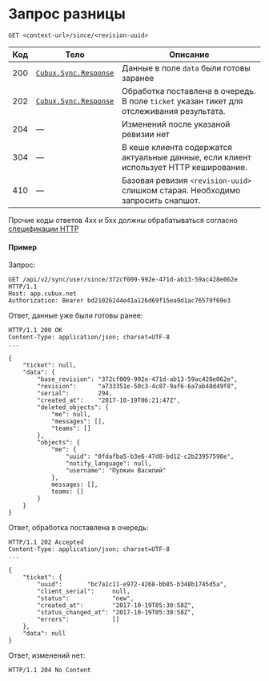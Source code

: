 Запрос разницы
==============

```
GET <context-url>/since/<revision-uuid>
```

Код | Тело | Описание
--- | ---- | --------
200 | [`Cubux.Sync.Response`][Cubux.Sync.Response] | Данные в поле `data` были готовы заранее
202 | [`Cubux.Sync.Response`][Cubux.Sync.Response] | Обработка поставлена в очередь. В поле `ticket` указан тикет для отслеживания результата.
204 | — | Изменений после указаной ревизии нет
304 | — | В кеше клиента содержатся актуальные данные, если клиент использует HTTP кеширование.
410 | — | Базовая ревизия `<revision-uuid>` слишком старая. Необходимо запросить снапшот.

Прочие коды ответов 4xx и 5xx должны обрабатываться согласно
[спецификации HTTP][http]


#### Пример

Запрос:

    GET /api/v2/sync/user/since/372cf009-992e-471d-ab13-59ac428e062e HTTP/1.1
    Host: app.cubux.net
    Authorization: Bearer bd21026244e41a126d69f15ea9d1ac76579f69e3

Ответ, данные уже были готовы ранее:

    HTTP/1.1 200 OK
    Content-Type: application/json; charset=UTF-8
    ...

    {
        "ticket": null,
        "data": {
            "base_revision": "372cf009-992e-471d-ab13-59ac428e062e",
            "revision":      "a733351e-50c3-4c87-9af6-6a7ab48d49f8",
            "serial":        294,
            "created_at":    "2017-10-19T06:21:47Z",
            "deleted_objects": {
                "me": null,
                "messages": [],
                "teams": []
            },
            "objects": {
                "me": {
                    "uuid": "0fdafba5-b3e6-47d8-bd12-c2b23957598e",
                    "notify_language": null,
                    "username": "Пупкин Василий"
                },
                messages: [],
                teams: []
            }
        }
    }

Ответ, обработка поставлена в очередь:

    HTTP/1.1 202 Accepted
    Content-Type: application/json; charset=UTF-8
    ...

    {
        "ticket": {
            "uuid":       "bc7a1c11-e972-4268-bb85-b348b1745d5a",
            "client_serial":     null,
            "status":            "new",
            "created_at":        "2017-10-19T05:30:58Z",
            "status_changed_at": "2017-10-19T05:30:58Z",
            "errors":            []
        },
        "data": null
    }

Ответ, изменений нет:

    HTTP/1.1 204 No Content


[Cubux.Sync.Response]: ../../type/sync/response.md
[http]: https://tools.ietf.org/html/rfc7231
